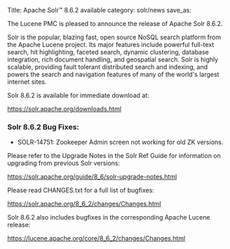Title: Apache Solr™ 8.6.2 available
category: solr/news
save_as:

The Lucene PMC is pleased to announce the release of Apache Solr 8.6.2.

Solr is the popular, blazing fast, open source NoSQL search platform from the Apache Lucene project. Its major features include powerful full-text search, hit highlighting, faceted search, dynamic clustering, database integration, rich document handling, and geospatial search. Solr is highly scalable, providing fault tolerant distributed search and indexing, and powers the search and navigation features of many of the world's largest internet sites.

Solr 8.6.2 is available for immediate download at:

  <https://solr.apache.org/downloads.html>

### Solr 8.6.2 Bug Fixes:

 * SOLR-14751: Zookeeper Admin screen not working for old ZK versions.

Please refer to the Upgrade Notes in the Solr Ref Guide for information on upgrading from previous Solr versions:

  <https://solr.apache.org/guide/8_6/solr-upgrade-notes.html>

Please read CHANGES.txt for a full list of bugfixes:

  <https://solr.apache.org/8_6_2/changes/Changes.html>

Solr 8.6.2 also includes bugfixes in the corresponding Apache Lucene release:

  <https://lucene.apache.org/core/8_6_2/changes/Changes.html>

